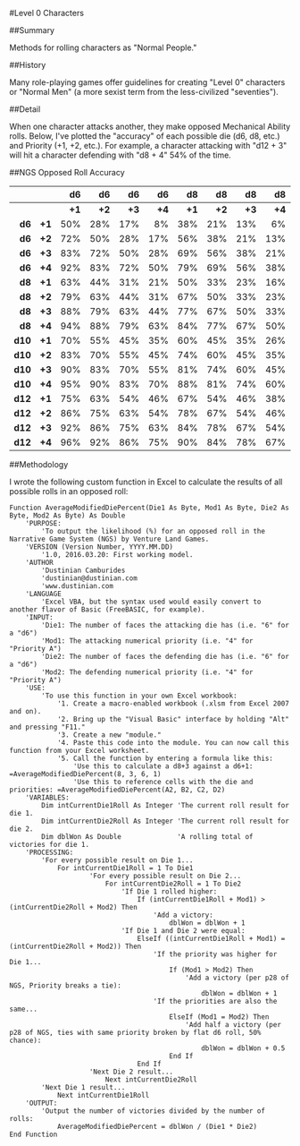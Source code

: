 ﻿#Level 0 Characters

##Summary

Methods for rolling characters as "Normal People."

##History

Many role-playing games offer guidelines for creating "Level 0" characters or "Normal Men" (a more sexist term from the less-civilized "seventies").

##Detail

When one character attacks another, they make opposed Mechanical Ability rolls. Below, I've plotted the "accuracy" of each possible die (d6, d8, etc.) and Priority (+1, +2, etc.). For example, a character attacking with "d12 + 3" will hit a character defending with "d8 + 4" 54% of the time.

##NGS Opposed Roll Accuracy

|          |      |  d6   |  d6   |  d6   |  d6   |  d8   |  d8   |  d8   |  d8   |  d10  |  d10  |  d10  |  d10  |  d12  |  d12  |  d12  |  d12  |
|---------:|-----:|------:|------:|------:|------:|------:|------:|------:|------:|------:|------:|------:|------:|------:|------:|------:|------:|
|          |      |__+1__ |__+2__ |__+3__ |__+4__ |__+1__ |__+2__ |__+3__ |__+4__ |__+1__ |__+2__ |__+3__ |__+4__ |__+1__ |__+2__ |__+3__ |__+4__ |
|  __d6__  |__+1__|  50%  |  28%  |  17%  |   8%  |  38%  |  21%  |  13%  |   6%  |  30%  |  17%  |  10%  |   5%  |  25%  |  14%  |   8%  |   4%  |
|  __d6__  |__+2__|  72%  |  50%  |  28%  |  17%  |  56%  |  38%  |  21%  |  13%  |  45%  |  30%  |  17%  |  10%  |  38%  |  25%  |  14%  |   8%  |
|  __d6__  |__+3__|  83%  |  72%  |  50%  |  28%  |  69%  |  56%  |  38%  |  21%  |  55%  |  45%  |  30%  |  17%  |  46%  |  38%  |  25%  |  14%  |
|  __d6__  |__+4__|  92%  |  83%  |  72%  |  50%  |  79%  |  69%  |  56%  |  38%  |  65%  |  55%  |  45%  |  30%  |  54%  |  46%  |  38%  |  25%  |
|  __d8__  |__+1__|  63%  |  44%  |  31%  |  21%  |  50%  |  33%  |  23%  |  16%  |  40%  |  26%  |  19%  |  13%  |  33%  |  22%  |  16%  |  10%  |
|  __d8__  |__+2__|  79%  |  63%  |  44%  |  31%  |  67%  |  50%  |  33%  |  23%  |  55%  |  40%  |  26%  |  19%  |  46%  |  33%  |  22%  |  16%  |
|  __d8__  |__+3__|  88%  |  79%  |  63%  |  44%  |  77%  |  67%  |  50%  |  33%  |  65%  |  55%  |  40%  |  26%  |  54%  |  46%  |  33%  |  22%  |
|  __d8__  |__+4__|  94%  |  88%  |  79%  |  63%  |  84%  |  77%  |  67%  |  50%  |  74%  |  65%  |  55%  |  40%  |  63%  |  54%  |  46%  |  33%  |
| __d10__  |__+1__|  70%  |  55%  |  45%  |  35%  |  60%  |  45%  |  35%  |  26%  |  50%  |  36%  |  28%  |  21%  |  42%  |  30%  |  23%  |  18%  |
| __d10__  |__+2__|  83%  |  70%  |  55%  |  45%  |  74%  |  60%  |  45%  |  35%  |  64%  |  50%  |  36%  |  28%  |  54%  |  42%  |  30%  |  23%  |
| __d10__  |__+3__|  90%  |  83%  |  70%  |  55%  |  81%  |  74%  |  60%  |  45%  |  72%  |  64%  |  50%  |  36%  |  63%  |  54%  |  42%  |  30%  |
| __d10__  |__+4__|  95%  |  90%  |  83%  |  70%  |  88%  |  81%  |  74%  |  60%  |  79%  |  72%  |  64%  |  50%  |  70%  |  63%  |  54%  |  42%  |
| __d12__  |__+1__|  75%  |  63%  |  54%  |  46%  |  67%  |  54%  |  46%  |  38%  |  58%  |  46%  |  38%  |  30%  |  50%  |  38%  |  31%  |  25%  |
| __d12__  |__+2__|  86%  |  75%  |  63%  |  54%  |  78%  |  67%  |  54%  |  46%  |  70%  |  58%  |  46%  |  38%  |  62%  |  50%  |  38%  |  31%  |
| __d12__  |__+3__|  92%  |  86%  |  75%  |  63%  |  84%  |  78%  |  67%  |  54%  |  77%  |  70%  |  58%  |  46%  |  69%  |  62%  |  50%  |  38%  |
| __d12__  |__+4__|  96%  |  92%  |  86%  |  75%  |  90%  |  84%  |  78%  |  67%  |  83%  |  77%  |  70%  |  58%  |  75%  |  69%  |  62%  |  50%  |

##Methodology

I wrote the following custom function in Excel to calculate the results of all possible rolls in an opposed roll:

    Function AverageModifiedDiePercent(Die1 As Byte, Mod1 As Byte, Die2 As Byte, Mod2 As Byte) As Double
        'PURPOSE:
            'To output the likelihood (%) for an opposed roll in the Narrative Game System (NGS) by Venture Land Games.
        'VERSION (Version Number, YYYY.MM.DD)
            '1.0, 2016.03.20: First working model.
        'AUTHOR
            'Dustinian Camburides
            'dustinian@dustinian.com
            'www.dustinian.com
        'LANGUAGE
            'Excel VBA, but the syntax used would easily convert to another flavor of Basic (FreeBASIC, for example).
        'INPUT:
            'Die1: The number of faces the attacking die has (i.e. "6" for a "d6")
            'Mod1: The attacking numerical priority (i.e. "4" for "Priority A")
            'Die2: The number of faces the defending die has (i.e. "6" for a "d6")
            'Mod2: The defending numerical priority (i.e. "4" for "Priority A")
        'USE:
            'To use this function in your own Excel workbook:
                '1. Create a macro-enabled workbook (.xlsm from Excel 2007 and on).
                '2. Bring up the "Visual Basic" interface by holding "Alt" and pressing "F11."
                '3. Create a new "module."
                '4. Paste this code into the module. You can now call this function from your Excel worksheet.
                '5. Call the function by entering a formula like this:
                    'Use this to calculate a d8+3 against a d6+1: =AverageModifiedDiePercent(8, 3, 6, 1)
                    'Use this to reference cells with the die and priorities: =AverageModifiedDiePercent(A2, B2, C2, D2)
        'VARIABLES:
            Dim intCurrentDie1Roll As Integer 'The current roll result for die 1.
            Dim intCurrentDie2Roll As Integer 'The current roll result for die 2.
            Dim dblWon As Double              'A rolling total of victories for die 1.
        'PROCESSING:
            'For every possible result on Die 1...
                For intCurrentDie1Roll = 1 To Die1
                        'For every possible result on Die 2...
                            For intCurrentDie2Roll = 1 To Die2
                                'If Die 1 rolled higher:
                                    If (intCurrentDie1Roll + Mod1) > (intCurrentDie2Roll + Mod2) Then
                                        'Add a victory:
                                            dblWon = dblWon + 1
                                'If Die 1 and Die 2 were equal:
                                    ElseIf ((intCurrentDie1Roll + Mod1) = (intCurrentDie2Roll + Mod2)) Then
                                        'If the priority was higher for Die 1...
                                            If (Mod1 > Mod2) Then
                                                'Add a victory (per p28 of NGS, Priority breaks a tie):
                                                    dblWon = dblWon + 1
                                        'If the priorities are also the same...
                                            ElseIf (Mod1 = Mod2) Then
                                                'Add half a victory (per p28 of NGS, ties with same priority broken by flat d6 roll, 50% chance):
                                                    dblWon = dblWon + 0.5
                                            End If
                                    End If
                        'Next Die 2 result...
                            Next intCurrentDie2Roll
            'Next Die 1 result...
                Next intCurrentDie1Roll
        'OUTPUT:
            'Output the number of victories divided by the number of rolls:
                AverageModifiedDiePercent = dblWon / (Die1 * Die2)
    End Function